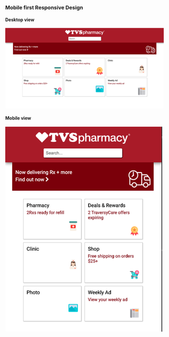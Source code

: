 ### Mobile first Responsive Design

#### Desktop view

![screen 1](images/screen1.png "screen 1")

#### Mobile view

![screen 2](images/screen2.png "screen 1")
